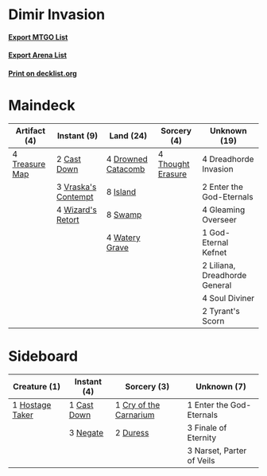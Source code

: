 # Dimir Invasion

#### [Export MTGO List](../collection/Dimir%20Invasion/Dimir%20Invasion.txt)
#### [Export Arena List](../collection/Dimir%20Invasion/Dimir%20Invasion_arena.txt)
#### [Print on decklist.org](http://decklist.org/?deckmain=2%09Cast%20Down%0A4%09Dreadhorde%20Invasion%0A4%09Drowned%20Catacomb%0A2%09Enter%20the%20God-Eternals%0A4%09Gleaming%20Overseer%0A1%09God-Eternal%20Kefnet%0A8%09Island%0A2%09Liliana,%20Dreadhorde%20General%0A4%09Soul%20Diviner%0A8%09Swamp%0A4%09Thought%20Erasure%0A4%09Treasure%20Map%0A2%09Tyrant's%20Scorn%0A3%09Vraska's%20Contempt%0A4%09Watery%20Grave%0A4%09Wizard's%20Retort&deckside=1%09Cast%20Down%0A1%09Cry%20of%20the%20Carnarium%0A2%09Duress%0A1%09Enter%20the%20God-Eternals%0A3%09Finale%20of%20Eternity%0A1%09Hostage%20Taker%0A3%09Narset,%20Parter%20of%20Veils%0A3%09Negate)
# Maindeck

|                                      Artifact (4)                                       |                                         Instant (9)                                          |                                          Land (24)                                          |                                        Sorcery (4)                                         |        Unknown (19)         |
|-----------------------------------------------------------------------------------------|----------------------------------------------------------------------------------------------|---------------------------------------------------------------------------------------------|--------------------------------------------------------------------------------------------|-----------------------------|
|4 [Treasure Map](http://gatherer.wizards.com/Pages/Card/Details.aspx?multiverseid=435410)|2 [Cast Down](http://gatherer.wizards.com/Pages/Card/Details.aspx?multiverseid=442969)        |4 [Drowned Catacomb](http://gatherer.wizards.com/Pages/Card/Details.aspx?multiverseid=430633)|4 [Thought Erasure](http://gatherer.wizards.com/Pages/Card/Details.aspx?multiverseid=452956)|4 Dreadhorde Invasion        |
|                                                                                         |3 [Vraska's Contempt](http://gatherer.wizards.com/Pages/Card/Details.aspx?multiverseid=435283)|8 [Island](http://gatherer.wizards.com/Pages/Card/Details.aspx?multiverseid=439857)          |                                                                                            |2 Enter the God-Eternals     |
|                                                                                         |4 [Wizard's Retort](http://gatherer.wizards.com/Pages/Card/Details.aspx?multiverseid=442963)  |8 [Swamp](http://gatherer.wizards.com/Pages/Card/Details.aspx?multiverseid=439858)           |                                                                                            |4 Gleaming Overseer          |
|                                                                                         |                                                                                              |4 [Watery Grave](http://gatherer.wizards.com/Pages/Card/Details.aspx?multiverseid=405114)    |                                                                                            |1 God-Eternal Kefnet         |
|                                                                                         |                                                                                              |                                                                                             |                                                                                            |2 Liliana, Dreadhorde General|
|                                                                                         |                                                                                              |                                                                                             |                                                                                            |4 Soul Diviner               |
|                                                                                         |                                                                                              |                                                                                             |                                                                                            |2 Tyrant's Scorn             |


# Sideboard

|                                       Creature (1)                                       |                                     Instant (4)                                      |                                           Sorcery (3)                                           |       Unknown (7)       |
|------------------------------------------------------------------------------------------|--------------------------------------------------------------------------------------|-------------------------------------------------------------------------------------------------|-------------------------|
|1 [Hostage Taker](http://gatherer.wizards.com/Pages/Card/Details.aspx?multiverseid=435379)|1 [Cast Down](http://gatherer.wizards.com/Pages/Card/Details.aspx?multiverseid=442969)|1 [Cry of the Carnarium](http://gatherer.wizards.com/Pages/Card/Details.aspx?multiverseid=457214)|1 Enter the God-Eternals |
|                                                                                          |3 [Negate](http://gatherer.wizards.com/Pages/Card/Details.aspx?multiverseid=423707)   |2 [Duress](http://gatherer.wizards.com/Pages/Card/Details.aspx?multiverseid=14557)               |3 Finale of Eternity     |
|                                                                                          |                                                                                      |                                                                                                 |3 Narset, Parter of Veils|

